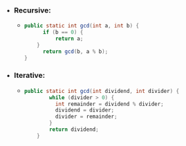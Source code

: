 - ### Recursive:
	- ```java
	  public static int gcd(int a, int b) {
	    	if (b == 0) {
	        	return a;
	      }
	    	return gcd(b, a % b);
	  }
	  ```
- ### Iterative:
	- ```java
	  public static int gcd(int dividend, int divider) {
	          while (divider > 0) {
	  			int remainder = dividend % divider;
	  			dividend = divider;
	  			divider = remainder;
	          }
	          return dividend;
	      }
	  ```